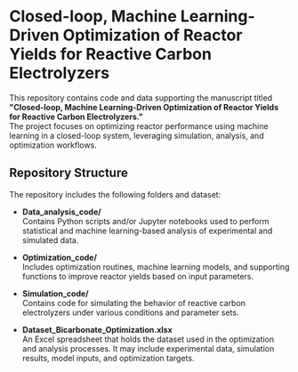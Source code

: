 # Closed-loop, Machine Learning-Driven Optimization of Reactor Yields for Reactive Carbon Electrolyzers

This repository contains code and data supporting the manuscript titled  
**"Closed-loop, Machine Learning-Driven Optimization of Reactor Yields for Reactive Carbon Electrolyzers."**  
The project focuses on optimizing reactor performance using machine learning in a closed-loop system, leveraging simulation, analysis, and optimization workflows.

## Repository Structure

The repository includes the following folders and dataset:

- **Data_analysis_code/**  
  Contains Python scripts and/or Jupyter notebooks used to perform statistical and machine learning-based analysis of experimental and simulated data.

- **Optimization_code/**  
  Includes optimization routines, machine learning models, and supporting functions to improve reactor yields based on input parameters.

- **Simulation_code/**  
  Contains code for simulating the behavior of reactive carbon electrolyzers under various conditions and parameter sets.

- **Dataset_Bicarbonate_Optimization.xlsx**  
  An Excel spreadsheet that holds the dataset used in the optimization and analysis processes. It may include experimental data, simulation results, model inputs, and optimization targets.

